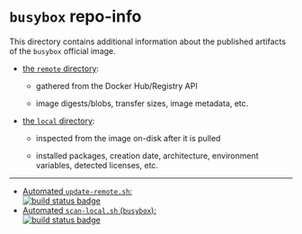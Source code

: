 # `busybox` repo-info

This directory contains additional information about the published artifacts of the `busybox` official image.

-	[the `remote` directory](remote/):

	-	gathered from the Docker Hub/Registry API

	-	image digests/blobs, transfer sizes, image metadata, etc.

-	[the `local` directory](local/):

	-	inspected from the image on-disk after it is pulled

	-	installed packages, creation date, architecture, environment variables, detected licenses, etc.

---

-	[Automated `update-remote.sh`:  
	![build status badge](https://doi-janky.infosiftr.net/job/repo-info/job/remote/badge/icon)](https://doi-janky.infosiftr.net/job/repo-info/job/remote/)
-	[Automated `scan-local.sh` (`busybox`):  
	![build status badge](https://doi-janky.infosiftr.net/job/repo-info/job/local/job/busybox/badge/icon)](https://doi-janky.infosiftr.net/job/repo-info/job/local/job/busybox)

